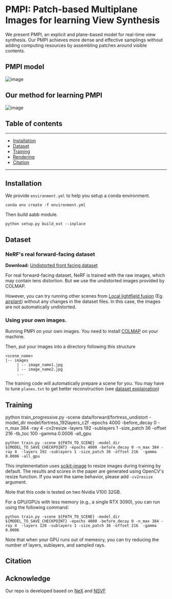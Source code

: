 # PMPI: Patch-based Multiplane Images for learning View Synthesis

We present PMPI, an explicit and plane-based model for real-time view synthesis. Our PMPI
achieves more dense and effective samplings without adding computing resources by assembling patches around visible contents.

## PMPI model
![image](https://github.com/Jiangxg/PMPI/assets/41377695/e7f1edcc-6933-4ff4-91e7-1245b3d2a980)

## Our method for learning PMPI
![image](https://github.com/Jiangxg/PMPI/assets/41377695/0a80d94c-1bac-46e1-b562-b009656c3d48)


## Table of contents
-----
  * [Installation](#Installation)
  * [Dataset](#Dataset)
  * [Training](#Training)
  * [Rendering](#Rendering)
  * [Citation](#citation)
------

## Installation
We provide `environment.yml` to help you setup a conda environment. 

```shell
conda env create -f environment.yml
```


Then build aabb module.

```shell
python setup.py build_ext --inplace
```

## Dataset
### NeRF's  real forward-facing dataset
**Download:** [Undistorted front facing dataset](https://vistec-my.sharepoint.com/:f:/g/personal/pakkapon_p_s19_vistec_ac_th/ErjPRRL9JnFIp8MN6d1jEuoB3XVoxJkffPjfoPyhHkj0dg?e=qIunN0)

For real forward-facing dataset, NeRF is trained with the raw images, which may contain lens distortion. But we use the undistorted images provided by COLMAP.

However, you can try running other scenes from [Local lightfield fusion](https://github.com/Fyusion/LLFF) (Eg. [airplant](https://github.com/Fyusion/LLFF/blob/master/imgs/viewer.gif)) without any changes in the dataset files. In this case, the images are not automatically undistorted.

### Using your own images.

Running PMPI on your own images. You need to install [COLMAP](https://colmap.github.io/) on your machine.

Then, put your images into a directory following this structure
```
<scene_name>
|-- images
     | -- image_name1.jpg
     | -- image_name2.jpg
     ...
```

The training code will automatically prepare a scene for you. You may have to tune `planes.txt` to get better reconstruction (see [dataset explaination](https://vistec-my.sharepoint.com/:t:/g/personal/pakkapon_p_s19_vistec_ac_th/EYBtE-X95pFLscoLFehUMtQBjrrYKQ9mxVEzKzNlDuoZLw?e=bODHZ4))


## Training

python train_progressive.py -scene data/forward/fortress_undistort -model_dir model/fortress_192layers_c2f -epochs 4000 -before_decay 0 -n_max 384 -ray 4 -cv2resize -layers 192 -sublayers 1 -size_patch 36 -offset 216 -tb_toc 100 -gamma 0.0006 -all_gpu

```shell
python train.py -scene ${PATH_TO_SCENE} -model_dir ${MODEL_TO_SAVE_CHECKPOINT} -epochs 4000 -before_decay 0 -n_max 384 -ray 4  -layers 192 -sublayers 1 -size_patch 36 -offset 216  -gamma 0.0006 -all_gpu
```

This implementation uses [scikit-image](https://scikit-image.org/) to resize images during training by default. The results and scores in the paper are generated using OpenCV's resize function. If you want the same behavior, please add `-cv2resize` argument.

Note that this code is tested on two Nvidia V100 32GB.

For a GPU/GPUs with less memory (e.g., a single RTX 3090), you can run using the following command:
```shell
python train.py -scene ${PATH_TO_SCENE} -model_dir ${MODEL_TO_SAVE_CHECKPOINT} -epochs 4000 -before_decay 0 -n_max 384 -ray 4  -layers 128 -sublayers 1 -size_patch 36 -offset 216  -gamma 0.0006
```
Note that when your GPU runs out of memeory, you can try reducing the number of layers, sublayers, and sampled rays.

## Citation


## Acknowledge
Our repo is developed based on [NeX](https://github.com/nex-mpi/nex-code/) and [NSVF](https://github.com/facebookresearch/NSVF)

